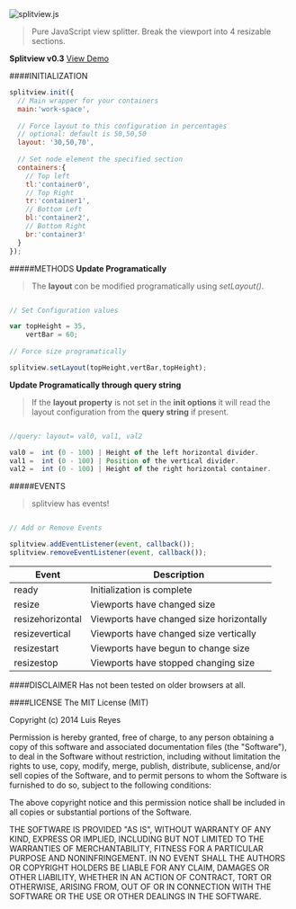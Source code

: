 <img src="http://www.luisreyes.com/splitview/demo/img/splitview.png" title="splitview.js"/>

> Pure JavaScript view splitter.
> Break the viewport into 4 resizable sections.

**Splitview v0.3** <a href="http://www.luisreyes.com/splitview/demo">View Demo</a>

####INITIALIZATION
```javascript
splitview.init({
  // Main wrapper for your containers
  main:'work-space', 
  
  // Force layout to this configuration in percentages
  // optional: default is 50,50,50
  layout: '30,50,70',
  
  // Set node element the specified section
  containers:{
    // Top left
    tl:'container0',
    // Top Right
    tr:'container1',
    // Bottom Left
    bl:'container2',
    // Bottom Right
    br:'container3'
  }
});
```

#####METHODS
**Update Programatically**
>The **layout** con be modified programatically using *setLayout()*.

```javascript

// Set Configuration values

var topHeight = 35,
    vertBar = 60;
    
// Force size programatically

splitview.setLayout(topHeight,vertBar,topHeight);

```

**Update Programatically through query string**
>If the **layout property** is not set in the **init options** it will read the layout configuration from the **query string** if present.

```javascript

//query: layout= val0, val1, val2

val0 =  int (0 - 100) | Height of the left horizontal divider.
val1 =  int (0 - 100) | Position of the vertical divider.
val2 =  int (0 - 100) | Height of the right horizontal container.

```

#####EVENTS
>splitview has events!

```javascript

// Add or Remove Events

splitview.addEventListener(event, callback());
splitview.removeEventListener(event, callback());

```

| Event             | Description                               |
|------------------ |------------------------------------------ |
| ready             | Initialization is complete                |
| resize            | Viewports have changed size               |
| resizehorizontal  | Viewports have changed size horizontally  |
| resizevertical    | Viewports have changed size vertically    |
| resizestart       | Viewports have begun to change size       |
| resizestop        | Viewports have stopped changing size      |



####DISCLAIMER
Has not been tested on older browsers at all.


####LICENSE
The MIT License (MIT)

Copyright (c) 2014 Luis Reyes

Permission is hereby granted, free of charge, to any person obtaining a copy
of this software and associated documentation files (the "Software"), to deal
in the Software without restriction, including without limitation the rights
to use, copy, modify, merge, publish, distribute, sublicense, and/or sell
copies of the Software, and to permit persons to whom the Software is
furnished to do so, subject to the following conditions:

The above copyright notice and this permission notice shall be included in all
copies or substantial portions of the Software.

THE SOFTWARE IS PROVIDED "AS IS", WITHOUT WARRANTY OF ANY KIND, EXPRESS OR
IMPLIED, INCLUDING BUT NOT LIMITED TO THE WARRANTIES OF MERCHANTABILITY,
FITNESS FOR A PARTICULAR PURPOSE AND NONINFRINGEMENT. IN NO EVENT SHALL THE
AUTHORS OR COPYRIGHT HOLDERS BE LIABLE FOR ANY CLAIM, DAMAGES OR OTHER
LIABILITY, WHETHER IN AN ACTION OF CONTRACT, TORT OR OTHERWISE, ARISING FROM,
OUT OF OR IN CONNECTION WITH THE SOFTWARE OR THE USE OR OTHER DEALINGS IN THE
SOFTWARE.
